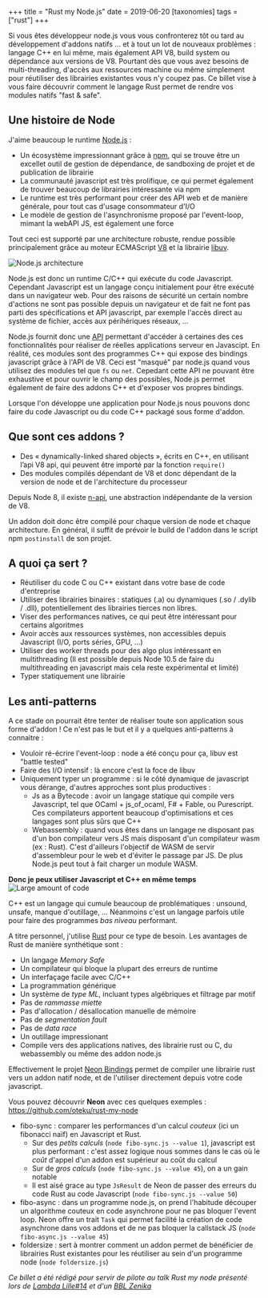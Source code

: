 +++
title = "Rust my Node.js" 
date = 2019-06-20
[taxonomies]
tags = ["rust"]
+++

Si vous êtes développeur node.js vous vous confronterez tôt ou tard au développement d'addons natifs ... et à tout un lot de nouveaux problèmes : langage C++ en lui même, mais également API V8, build system ou dépendance aux versions de V8. Pourtant dès que vous avez besoins de multi-threading, d'accès aux ressources machine ou même simplement pour réutiliser des librairies existantes vous n'y coupez pas. Ce billet vise à vous faire découvrir comment le langage Rust permet de rendre vos modules natifs "fast & safe".

## Une histoire de Node

J'aime beaucoup le runtime [Node.js](https://nodejs.org) :

- Un écosystème impressionnant grâce à [npm](https://www.npmjs.com/), qui se trouve être un excellet outil de gestion de dépendance, de sandboxing de projet et de publication de librairie
- La communauté javascript est très prolifique, ce qui permet également de trouver beaucoup de librairies intéressante via npm
- Le runtime est très performant pour créer des API web et de manière générale, pour tout cas d'usage consommateur d'I/O
- Le modèle de gestion de l'asynchronisme proposé par l'event-loop, mimant la webAPI JS, est également une force

Tout ceci est supporté par une architecture robuste, rendue possible principalement grâce au moteur ECMAScript [V8](https://v8.dev/) et la librairie [libuv](http://libuv.org/).

![Node.js architecture](../img/node.png)

Node.js est donc un runtime C/C++ qui exécute du code Javascript. Cependant Javascript est un langage conçu initialement pour être exécuté dans un navigateur web. Pour des raisons de sécurité un certain nombre d'actions ne sont pas possible depuis un navigateur et de fait ne font pas parti des spécifications et API javascript, par exemple l'accès direct au système de fichier, accès aux périhériques réseaux, ...

Node.js fournit donc une [API](https://nodejs.org/dist/latest-v12.x/docs/api/) permettant d'accéder à certaines des ces fonctionnalités pour réaliser de réelles applications serveur en Javascipt. En réalité, ces modules sont des programmes C++ qui expose des bindings javascript grâce à l'API de V8. Ceci est "masqué" par node.js quand vous utilisez des modules tel que `fs` ou `net`. Cepedant cette API ne pouvant être exhaustive et pour ouvrir le champ des possibles, Node.js permet également de faire des addons C++ et d'exposer vos propres bindings.

Lorsque l'on développe une application pour Node.js nous pouvons donc faire du code Javascript ou du code C++ packagé sous forme d'addon.

## Que sont ces addons ?

- Des « dynamically-linked shared objects », écrits en C++, en utilisant l’api V8 api, qui peuvent être importé par la fonction `require()`
- Des modules compilés dépendant de V8 et donc dépendant de la version de node et de l'architecture du processeur

Depuis Node 8, il existe [n-api](https://nodejs.org/dist/latest-v12.x/docs/api/n-api.html), une abstraction indépendante de la version de V8.

Un addon doit donc être compilé pour chaque version de node et chaque architecture. En général, il suffit de prévoir le build de l'addon dans le script npm `postinstall` de son projet.

## A quoi ça sert ?

- Réutiliser du code C ou C++ existant dans votre base de code d'entreprise
- Utiliser des librairies binaires : statiques (.a) ou dynamiques (.so / .dylib / .dll), potentiellement des librairies tierces non libres.
- Viser des performances natives, ce qui peut être intéressant pour certains algoritmes
- Avoir accès aux ressources systèmes, non accessibles depuis Javascript (I/O, ports séries, GPU, …)
- Utiliser des worker threads pour des algo plus intéressant en multithreading (Il est possible depuis Node 10.5 de faire du multithreading en javascript mais cela reste expérimental et limité)
- Typer statiquement une librairie

## Les anti-patterns

A ce stade on pourrait être tenter de réaliser toute son application sous forme d'addon ! Ce n'est pas le but et il y a quelques anti-patterns à connaitre :

- Vouloir ré-écrire l'event-loop : node a été conçu pour ça, libuv est "battle tested"
- Faire des I/O intensif : là encore c'est la foce de libuv
- Uniquement typer un programme : si le côté dynamique de javascript vous dérange, d'autres approches sont plus productives :
  - Js as a Bytecode : avoir un langage statique qui compile vers Javascript, tel que OCaml + js_of_ocaml, F# + Fable, ou Purescript. Ces compilateurs apportent beaucoup d'optimisations et ces langages sont plus sûrs que C++
  - Webassembly : quand vous êtes dans un langage ne disposant pas d'un bon compilateur vers JS mais disposant d'un compilateur wasm (ex : Rust). C'est d'ailleurs l'objectif de WASM de servir d'assembleur pour le web et d'éviter le passage par JS. De plus Node.js peut tout à fait charger un module WASM.

**Donc je peux utiliser Javascript et C++ en même temps**
![Large amount of code](../img/large.png)

C++ est un langage qui cumule beaucoup de problématiques : unsound, unsafe, manque d'outillage, ...
Néanmoins c'est un langage parfois utile pour faire des programmes _bas niveau_ performant.

A titre personnel, j'utilise [Rust](https://www.rust-lang.org/) pour ce type de besoin. Les avantages de Rust de manière synthétique sont :

- Un langage _Memory Safe_
- Un compilateur qui bloque la plupart des erreurs de runtime
- Un interfaçage facile avec C/C++
- La programmation générique
- Un système de _type ML_, incluant types algébriques et filtrage par motif
- Pas de _rammasse miette_
- Pas d'allocation / désallocation manuelle de mémoire
- Pas de _segmentation fault_
- Pas de _data race_
- Un outillage impressionant
- Compile vers des applications natives, des librairie rust ou C, du webassembly ou même des addon node.js

Effectivement le projet [Neon Bindings](https://neon-bindings.com/) permet de compiler une librairie rust vers un addon natif node, et de l'utiliser directement depuis votre code javascript.

Vous pouvez découvrir **Neon** avec ces quelques exemples : https://github.com/oteku/rust-my-node

- fibo-sync : comparer les performances d'un calcul _couteux_ (ici un fibonacci naïf) en Javascript et Rust.
  - Sur des _petits calculs_ (`node fibo-sync.js --value 1`), javascript est plus performant : c'est assez logique nous sommes dans le cas où le _coût_ d'appel d'un addon est supérieur au coût du calcul
  - Sur de _gros calculs_ (`node fibo-sync.js --value 45`), on a un gain notable
  - Il est aisé grace au type `JsResult` de Neon de passer des erreurs du code Rust au code Javascript (`node fibo-sync.js --value 50`)
- fibo-async : dans un programme node.js, on prend l'habitude découper un algorithme couteux en code asynchrone pour ne pas bloquer l'event loop. Neon offre un trait `Task` qui permet facilité la création de code asynchrone dans vos addons et de ne pas bloquer la callstack JS (`node fibo-async.js --value 45`)
- foldersize : sert à montrer comment un addon permet de bénéficier de librairies Rust existantes pour les réutiliser au sein d'un programme node (`node foldersize.js`)

_Ce billet a été rédigé pour servir de pilote au talk Rust my node présenté lors de [Lambda Lille#14](https://www.meetup.com/fr-FR/LambdaLille/events/260541114/) et d'un [BBL Zenika](https://www.meetup.com/fr-FR/NightClazz-Lille-by-Zenika/events/262219651)_
